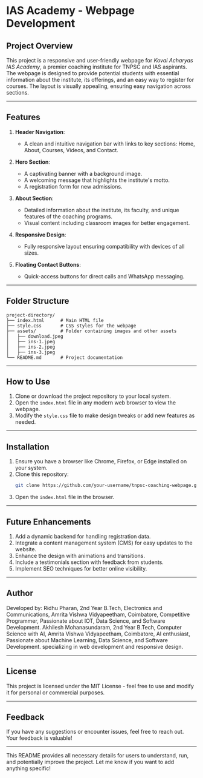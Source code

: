 # IAS Academy - Webpage Development

## Project Overview
This project is a responsive and user-friendly webpage for *Kovai Acharyas IAS Academy*, a premier coaching institute for TNPSC and IAS aspirants. The webpage is designed to provide potential students with essential information about the institute, its offerings, and an easy way to register for courses. The layout is visually appealing, ensuring easy navigation across sections.

---

## Features
1. **Header Navigation**:
   - A clean and intuitive navigation bar with links to key sections: Home, About, Courses, Videos, and Contact.

2. **Hero Section**:
   - A captivating banner with a background image.
   - A welcoming message that highlights the institute's motto.
   - A registration form for new admissions.

3. **About Section**:
   - Detailed information about the institute, its faculty, and unique features of the coaching programs.
   - Visual content including classroom images for better engagement.

4. **Responsive Design**:
   - Fully responsive layout ensuring compatibility with devices of all sizes.

5. **Floating Contact Buttons**:
   - Quick-access buttons for direct calls and WhatsApp messaging.

---

## Folder Structure
```
project-directory/
├── index.html      # Main HTML file
├── style.css       # CSS styles for the webpage
├── assets/         # Folder containing images and other assets
│   ├── download.jpeg
│   ├── ins-1.jpeg
│   ├── ins-2.jpeg
│   ├── ins-3.jpeg
└── README.md       # Project documentation
```

---

## How to Use
1. Clone or download the project repository to your local system.
2. Open the `index.html` file in any modern web browser to view the webpage.
3. Modify the `style.css` file to make design tweaks or add new features as needed.

---

## Installation
1. Ensure you have a browser like Chrome, Firefox, or Edge installed on your system.
2. Clone this repository:
   ```bash
   git clone https://github.com/your-username/tnpsc-coaching-webpage.git
   ```
3. Open the `index.html` file in the browser.

---

## Future Enhancements
1. Add a dynamic backend for handling registration data.
2. Integrate a content management system (CMS) for easy updates to the website.
3. Enhance the design with animations and transitions.
4. Include a testimonials section with feedback from students.
5. Implement SEO techniques for better online visibility.

---

## Author
Developed by:
Ridhu Pharan, 2nd Year B.Tech, Electronics and Communications, Amrita Vishwa Vidyapeetham, Coimbatore, Competitive Programmer, Passionate about IOT, Data Science, and Software Development.
Akhilesh Mohanasundaram, 2nd Year B.Tech, Computer Science with AI, Amrita Vishwa Vidyapeetham, Coimbatore, AI enthusiast, Passionate about Machine Learning, Data Science, and Software Development.
specializing in web development and responsive design.

---

## License
This project is licensed under the MIT License - feel free to use and modify it for personal or commercial purposes.

---

## Feedback
If you have any suggestions or encounter issues, feel free to reach out. Your feedback is valuable!

---

This README provides all necessary details for users to understand, run, and potentially improve the project. Let me know if you want to add anything specific!
